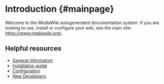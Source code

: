 Introduction {#mainpage}
===============================

Welcome to the MediaWiki autogenerated documentation system.
If you are looking to use, install or configure your wiki, see the main site: <https://www.mediawiki.org/>.

Helpful resources
-------------------------------
- [General information](https://www.mediawiki.org/)
- [Installation guide](https://www.mediawiki.org/wiki/Manual:Installation_guide)
- [Configuration](https://www.mediawiki.org/wiki/Special:MyLanguage/Manual:System_administration)
- [New Developers](https://www.mediawiki.org/wiki/New_Developers)